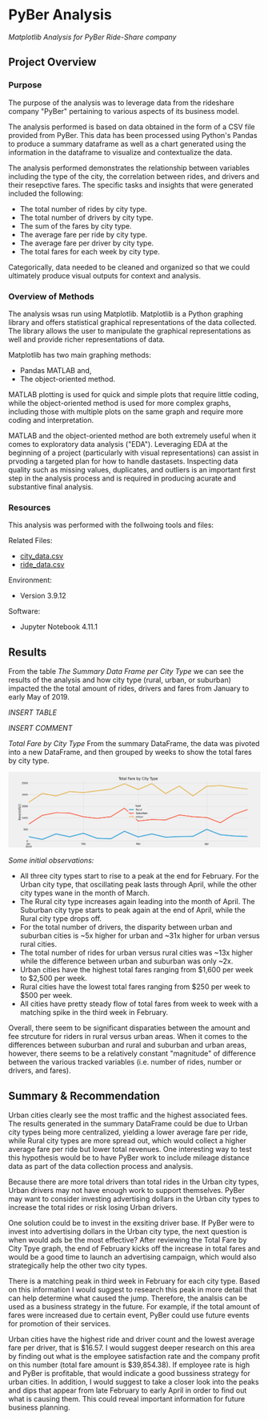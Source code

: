 # PyBer Analysis
*Matplotlib Analysis for PyBer Ride-Share company*

## Project Overview 
### Purpose

The purpose of the analysis was to leverage data from the rideshare company "PyBer" pertaining to various aspects of its business model. 

The analysis performed is based on data obtained in the form of a CSV file provided from PyBer. This data has been processed using Python's Pandas to produce a summary dataframe as well as a chart generated using the information in the dataframe to visualize and contextualize the data. 

The analysis performed demonstrates the relationship between variables including the type of the city, the correlation between rides, and drivers and their resepctive fares. The specific tasks and insights that were generated included the following: 

-	The total number of rides by city type. 
-	The total number of drivers by city type.
-	The sum of the fares by city type.
-	The average fare per ride by city type.
-	The average fare per driver by city type.
-	The total fares for each week by city type. 

Categorically, data needed to be cleaned and organized so that we could ultimately produce visual outputs for context and analysis.

### Overview of Methods
The analysis wsas run using Matplotlib. Matplotlib is a Python graphing library and offers statistical graphical representations of the data collected. The library allows the user to manipulate the graphical representations as well and provide richer representations of data. 

Matplotlib has two main graphing methods: 

- Pandas MATLAB and,
- The object-oriented method. 

MATLAB plotting is used for quick and simple plots that require little coding, while the object-oriented method is used for more complex graphs, including those with multiple plots on the same graph and require more coding and interpretation.

MATLAB and the object-oriented method are both extremely useful when it comes to exploratory data analysis ("EDA"). Leveraging EDA at the beginning of a project (particularly with visual representations) can assist in prvoding a targeted plan for how to handle dastasets. Inspecting data quality such as missing values, duplicates, and outliers is an important first step in the analysis process and is required in producing acurate and substantive final analysis.

### Resources
This analysis was performed with the follwoing tools and files:

Related Files:
- [city_data.csv](Resources/city_data.csv)
- [ride_data.csv](Resources/ride_data.csv)

Environment:
- Version 3.9.12

Software:
- Jupyter Notebook 4.11.1


## Results 
From the table *The Summary Data Frame per City Type* we can see the results of the analysis and how city type (rural, urban, or suburban) impacted the the total amount of rides, drivers and fares from January to early May of 2019.

*INSERT TABLE*

*INSERT COMMENT*

*Total Fare by City Type*
From the summary DataFrame, the data was pivoted into a new DataFrame, and then grouped by weeks to show the total fares by city type.

<p align="center">     
<img src=https://github.com/liamkillingstad/PyBer_Analysis/blob/main/Resources/PyBer_fare_summary.png>
</p>

*Some initial observations:*

- All three city types start to rise to a peak at the end for February. For the Urban city type, that oscillating peak lasts through April, while the other city types wane in the month of March.
- The Rural city type increases again leading into the month of April. The Suburban city type starts to peak again at the end of April, while the Rural city type drops off.
- For the total number of drivers, the disparity between urban and suburban cities is ~5x higher for urban and ~31x higher for urban versus rural cities. 
- The total number of rides for urban versus rural cities was ~13x higher while the difference between urban and suburban was only ~2x. 
- Urban cities have the highest total fares ranging from $1,600 per week to $2,500 per week.
- Rural cities have the lowest total fares ranging from $250 per week to $500 per week.
- All cities have pretty steady flow of total fares from week to week with a matching spike in the third week in February.

Overall, there seem to be significant disparaties between the amount and fee strcuture for riders in rural versus urban areas. When it comes to the differences between suburban and rural and suburban and urban areas, however, there seems to be a relatively constant "magnitude" of difference between the various tracked variables (i.e. number of rides, number or drivers, and fares).

## Summary & Recommendation
Urban cities clearly see the most traffic and the highest associated fees. The results generated in the summary DataFrame could be due to Urban city types being more centralized, yielding a lower average fare per ride, while Rural city types are more spread out, which would collect a higher average fare per ride but lower total revenues. One interesting way to test this hypothesis would be to have PyBer work to include mileage distance data as part of the data collection process and analysis.

Because there are more total drivers than total rides in the Urban city types, Urban drivers may not have enough work to support themselves. PyBer may want to consider investing advertising dollars in the Urban city types to increase the total rides or risk losing Urban drivers.

One solution could be to invest in the exsiting driver base. If PyBer were to invest into advertising dollars in the Urban city type, the next question is when would ads be the most effective? After reviewing the Total Fare by City Tpye graph, the end of February kicks off the increase in total fares and would be a good time to launch an advertising campaign, which would also strategically help the other two city types.

There is a matching peak in third week in February for each city type. Based on this information I would suggest to research this peak in more detail that can help determine what caused the jump. Therefore, the analsis can be used as a business strategy in the future. For example, if the total amount of fares were increased due to certain event, PyBer could use future events for promotion of their services.

Urban cities have the highest ride and driver count and the lowest average fare per driver, that is $16.57. I would suggest deeper research on this area by finding out what is the employee satisfaction rate and the company profit on this number (total fare amount is $39,854.38). If employee rate is high and PyBer is profitable, that would indicate a good bussiness strategy for urban cities. In addition, I would suggest to take a closer look into the peaks and dips that appear from late February to early April in order to find out what is causing them. This could reveal important information for future business planning.

